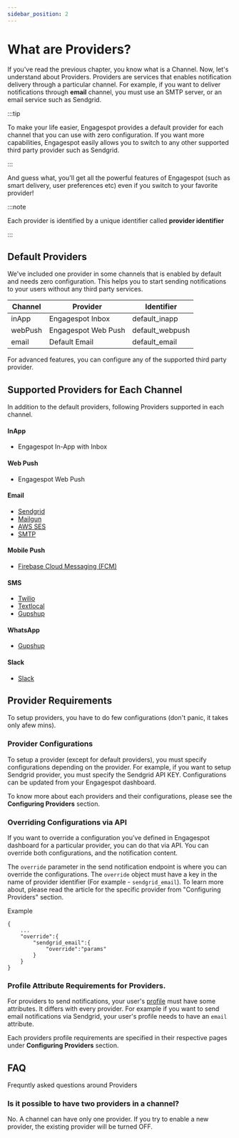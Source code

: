 ```yaml
---
sidebar_position: 2
---
```


# What are Providers?

If you've read the previous chapter, you know what is a Channel. Now, let's understand about Providers.
Providers are services that enables notification delivery through a particular channel. For example, if you want to deliver notifications through **email** channel, you must use an SMTP server, or an email service such as Sendgrid.

:::tip

To make your life easier, Engagespot provides a default provider for each channel that you can use with zero configuration. If you want more capabilities, Engagespot easily allows you to switch to any other supported third party provider such as Sendgrid.

:::

And guess what, you'll get all the powerful features of Engagespot (such as smart delivery, user preferences etc) even if you switch to your favorite provider!

:::note

Each provider is identified by a unique identifier called **provider identifier**

:::

## Default Providers

We've included one provider in some channels that is enabled by default and needs zero configuration. This helps you to start sending notifications to your users without any third party services.

| Channel | Provider            | Identifier      |
| ------- | ------------------- | --------------- |
| inApp   | Engagespot Inbox    | default_inapp   |
| webPush | Engagespot Web Push | default_webpush |
| email   | Default Email       | default_email   |

For advanced features, you can configure any of the supported third party provider.

## Supported Providers for Each Channel

In addition to the default providers, following Providers supported in each channel.

#### InApp
* Engagespot In-App with Inbox

#### Web Push
* Engagespot Web Push

#### Email
* [Sendgrid](/docs/channels/configuring-providers/email/sendgrid-provider)
* [Mailgun](/docs/channels/configuring-providers/email/mailgun)
* [AWS SES](/docs/channels/configuring-providers/email/ses)
* [SMTP](/docs/channels/configuring-providers/email/smtp-provider)

#### Mobile Push
* [Firebase Cloud Messaging (FCM)](/docs/channels/configuring-providers/mobile-push/FCM-provider)

#### SMS
* [Twilio](/docs/channels/configuring-providers/sms/twilio)
* [Textlocal](/docs/channels/configuring-providers/sms/textlocal)
* [Gupshup](/docs/channels/configuring-providers/sms/gupshup)

#### WhatsApp
* [Gupshup](/docs/channels/configuring-providers/whatsapp/gupshup)

#### Slack
* [Slack](/docs/channels/configuring-providers/slack/slack)

## Provider Requirements

To setup providers, you have to do few configurations (don't panic, it takes only afew mins).

### Provider Configurations

To setup a provider (except for default providers), you must specify configurations depending on the provider. For example, if you want to setup Sendgrid provider, you must specify the Sendgrid API KEY. Configurations can be updated from your Engagespot dashboard.

To know more about each providers and their configurations, please see the **Configuring Providers** section.

### Overriding Configurations via API

If you want to override a configuration you've defined in Engagespot dashboard for a particular provider, you can do that via API. You can override both configurations, and the notification content.

The `override` parameter in the send notification endpoint is where you can override the configurations. The `override` object must have a key in the name of provider identifier (For example - `sendgrid_email`). To learn more about, please read the article for the specific provider from "Configuring Providers" section.

Example

```
{
    ...
    "override":{
        "sendgrid_email":{
            "override":"params"
        }
    }
}
```

### Profile Attribute Requirements for Providers.

For providers to send notifications, your user's [profile](../profile/what-are-user-profiles) must have some attributes. It differs with every provider. For example if you want to send email notifications via Sendgrid, your user's profile needs to have an `email` attribute.

Each providers profile requirements are specified in their respective pages under **Configuring Providers** section.

## FAQ

Frequntly asked questions around Providers

### Is it possible to have two providers in a channel?

No. A channel can have only one provider. If you try to enable a new provider, the existing provider will be turned OFF.